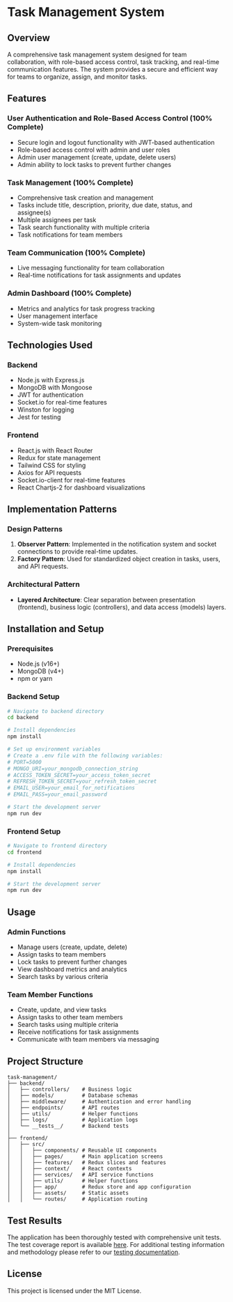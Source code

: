 # Task Management System

## Overview

A comprehensive task management system designed for team collaboration, with role-based access control, task tracking, and real-time communication features. The system provides a secure and efficient way for teams to organize, assign, and monitor tasks.

## Features

### User Authentication and Role-Based Access Control (100% Complete)

- Secure login and logout functionality with JWT-based authentication
- Role-based access control with admin and user roles
- Admin user management (create, update, delete users)
- Admin ability to lock tasks to prevent further changes

### Task Management (100% Complete)

- Comprehensive task creation and management
- Tasks include title, description, priority, due date, status, and assignee(s)
- Multiple assignees per task
- Task search functionality with multiple criteria
- Task notifications for team members

### Team Communication (100% Complete)

- Live messaging functionality for team collaboration
- Real-time notifications for task assignments and updates

### Admin Dashboard (100% Complete)

- Metrics and analytics for task progress tracking
- User management interface
- System-wide task monitoring

## Technologies Used

### Backend

- Node.js with Express.js
- MongoDB with Mongoose
- JWT for authentication
- Socket.io for real-time features
- Winston for logging
- Jest for testing

### Frontend

- React.js with React Router
- Redux for state management
- Tailwind CSS for styling
- Axios for API requests
- Socket.io-client for real-time features
- React Chartjs-2 for dashboard visualizations

## Implementation Patterns

### Design Patterns

1. **Observer Pattern**: Implemented in the notification system and socket connections to provide real-time updates.
2. **Factory Pattern**: Used for standardized object creation in tasks, users, and API requests.

### Architectural Pattern

- **Layered Architecture**: Clear separation between presentation (frontend), business logic (controllers), and data access (models) layers.

## Installation and Setup

### Prerequisites

- Node.js (v16+)
- MongoDB (v4+)
- npm or yarn

### Backend Setup

```bash
# Navigate to backend directory
cd backend

# Install dependencies
npm install

# Set up environment variables
# Create a .env file with the following variables:
# PORT=5000
# MONGO_URI=your_mongodb_connection_string
# ACCESS_TOKEN_SECRET=your_access_token_secret
# REFRESH_TOKEN_SECRET=your_refresh_token_secret
# EMAIL_USER=your_email_for_notifications
# EMAIL_PASS=your_email_password

# Start the development server
npm run dev
```

### Frontend Setup

```bash
# Navigate to frontend directory
cd frontend

# Install dependencies
npm install

# Start the development server
npm run dev
```

## Usage

### Admin Functions

- Manage users (create, update, delete)
- Assign tasks to team members
- Lock tasks to prevent further changes
- View dashboard metrics and analytics
- Search tasks by various criteria

### Team Member Functions

- Create, update, and view tasks
- Assign tasks to other team members
- Search tasks using multiple criteria
- Receive notifications for task assignments
- Communicate with team members via messaging

## Project Structure

```
task-management/
├── backend/
│   ├── controllers/    # Business logic
│   ├── models/         # Database schemas
│   ├── middleware/     # Authentication and error handling
│   ├── endpoints/      # API routes
│   ├── utils/          # Helper functions
│   ├── logs/           # Application logs
│   └── __tests__/      # Backend tests
│
├── frontend/
│   ├── src/
│   │   ├── components/ # Reusable UI components
│   │   ├── pages/      # Main application screens
│   │   ├── features/   # Redux slices and features
│   │   ├── context/    # React contexts
│   │   ├── services/   # API service functions
│   │   ├── utils/      # Helper functions
│   │   ├── app/        # Redux store and app configuration
│   │   ├── assets/     # Static assets
│   │   └── routes/     # Application routing
```

## Test Results

The application has been thoroughly tested with comprehensive unit tests. The test coverage report is available [here](Test_Results/coverageResults). For additional testing information and methodology please refer to our [testing documentation](Test_Results/testing-documentation.md).

## License

This project is licensed under the MIT License.
